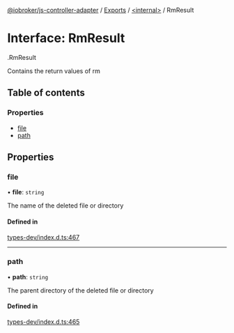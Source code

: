 [@iobroker/js-controller-adapter](../README.md) / [Exports](../modules.md) / [<internal\>](../modules/internal_.md) / RmResult

# Interface: RmResult

[<internal>](../modules/internal_.md).RmResult

Contains the return values of rm

## Table of contents

### Properties

- [file](internal_.RmResult.md#file)
- [path](internal_.RmResult.md#path)

## Properties

### file

• **file**: `string`

The name of the deleted file or directory

#### Defined in

[types-dev/index.d.ts:467](https://github.com/ioBroker/ioBroker.js-controller/blob/2682873d/packages/types-dev/index.d.ts#L467)

___

### path

• **path**: `string`

The parent directory of the deleted file or directory

#### Defined in

[types-dev/index.d.ts:465](https://github.com/ioBroker/ioBroker.js-controller/blob/2682873d/packages/types-dev/index.d.ts#L465)
